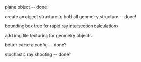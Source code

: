 plane object -- done!

create an object structure to hold all geometry structure -- done!

bounding box tree for rapid ray intersection calculations

add img file texturing for geometry objects

better camera config -- done?

stochastic ray shooting -- done?

